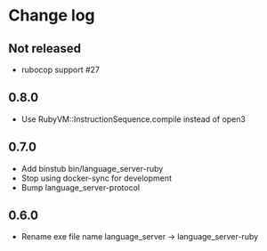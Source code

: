 # Change log

## Not released

- rubocop support #27

## 0.8.0

- Use RubyVM::InstructionSequence.compile instead of open3

## 0.7.0

- Add binstub bin/language_server-ruby
- Stop using docker-sync for development
- Bump language_server-protocol

## 0.6.0

- Rename exe file name language_server -> language_server-ruby

